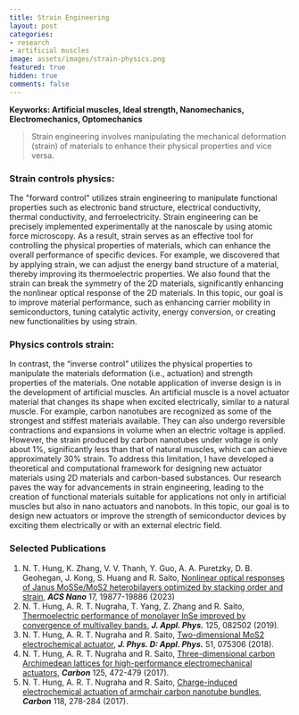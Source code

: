 ```yaml
---
title: Strain Engineering
layout: post
categories:
- research
- artificial muscles
image: assets/images/strain-physics.png
featured: true
hidden: true
comments: false
---
```


**Keyworks: Artificial muscles, Ideal strength, Nanomechanics, Electromechanics, Optomechanics**

> Strain engineering involves manipulating the mechanical deformation (strain) of materials to enhance their physical properties and vice versa.

### Strain controls physics:

The "forward control" utilizes strain engineering to manipulate functional properties such as electronic band structure, electrical conductivity, thermal conductivity, and ferroelectricity. Strain engineering can be precisely implemented experimentally at the nanoscale by using atomic force microscopy. As a result, strain serves as an effective tool for controlling the physical properties of materials, which can enhance the overall performance of specific devices. For example, we discovered that by applying strain, we can adjust the energy band structure of a material, thereby improving its thermoelectric properties. We also found that the strain can break the symmetry of the 2D materials, significantly enhancing the nonlinear optical response of the 2D materials. In this topic, our goal is to improve material performance, such as enhancing carrier mobility in semiconductors, tuning catalytic activity, energy conversion, or creating new functionalities by using strain.

### Physics controls strain:

In contrast, the “inverse control” utilizes the physical properties to manipulate the materials deformation (i.e., actuation) and strength properties of the materials. One notable application of inverse design is in the development of artificial muscles. An artificial muscle is a novel actuator material that changes its shape when excited electrically, similar to a natural muscle. For example, carbon nanotubes are recognized as some of the strongest and stiffest materials available. They can also undergo reversible contractions and expansions in volume when an electric voltage is applied. However, the strain produced by carbon nanotubes under voltage is only about 1%, significantly less than that of natural muscles, which can achieve approximately 30% strain. To address this limitation, I have developed a theoretical and computational framework for designing new actuator materials using 2D materials and carbon-based substances. Our research paves the way for advancements in strain engineering, leading to the creation of functional materials suitable for applications not only in artificial muscles but also in nano actuators and nanobots. In this topic, our goal is to design new actuators or improve the strength of semiconductor devices by exciting them electrically or with an external electric field.

### Selected Publications
1. N. T. Hung, K. Zhang, V. V. Thanh, Y. Guo, A. A. Puretzky, D. B. Geohegan, J. Kong, S. Huang and R. Saito, [Nonlinear optical responses of Janus MoSSe/MoS2 heterobilayers optimized by stacking order and strain](https://doi.org/10.1021/acsnano.3c04436), ***ACS Nano*** 17, 19877-19886 (2023)
2. N. T. Hung, A. R. T. Nugraha, T. Yang, Z. Zhang and R. Saito, [Thermoelectric performance of monolayer InSe improved by convergence of multivalley bands](https://doi.org/10.1063/1.5040752), ***J. Appl. Phys.*** 125, 082502 (2019).
3. N. T. Hung, A. R. T. Nugraha and R. Saito, [Two-dimensional MoS2 electrochemical actuator](https://doi.org/10.1088/1361-6463/aaa68f), ***J. Phys. D: Appl. Phys.*** 51, 075306 (2018).
4. N. T. Hung, A. R. T. Nugraha and R. Saito, [Three-dimensional carbon Archimedean lattices for high-performance electromechanical actuators](https://doi.org/10.1016/j.carbon.2017.09.083), ***Carbon*** 125, 472-479 (2017).
5. N. T. Hung, A. R. T. Nugraha and R. Saito, [Charge-induced electrochemical actuation of armchair carbon nanotube bundles](https://dx.doi.org/10.1016/j.carbon.2017.03.036), ***Carbon*** 118, 278-284 (2017).
